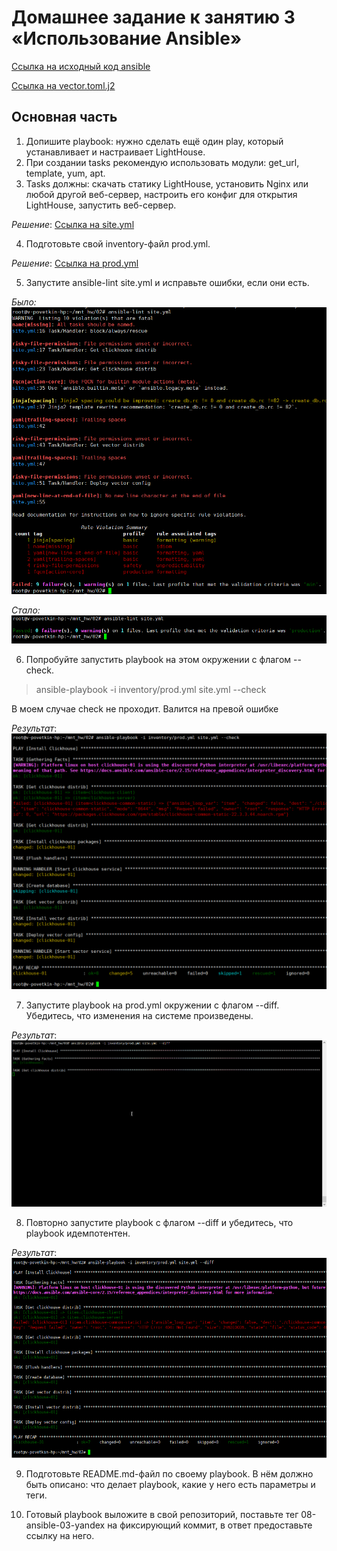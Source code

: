 # Домашнее задание к занятию 3 «Использование Ansible»

[Ссылка на исходный код ansible](./home_work/mnt_02/)

[Ссылка на vector.toml.j2](./home_work/mnt_02/templates/vector.toml.j2)

## Основная часть

1. Допишите playbook: нужно сделать ещё один play, который устанавливает и настраивает LightHouse.
2. При создании tasks рекомендую использовать модули: get_url, template, yum, apt.
3. Tasks должны: скачать статику LightHouse, установить Nginx или любой другой веб-сервер, настроить его конфиг для открытия LightHouse, запустить веб-сервер.

*Решение*: [Ссылка на site.yml](./home_work/mnt_03/site.yml#L68-98)

4. Подготовьте свой inventory-файл prod.yml.

*Решение*: [Ссылка на prod.yml](./home_work/mnt_03/inventory/prod.yml)

5. Запустите ansible-lint site.yml и исправьте ошибки, если они есть.

*Было:*
![mnt3-task5-1](./home_work/mnt_03/screenshots/Screenshot_5.png)

*Стало:*
![mnt3-task5-2](./home_work/mnt_03/screenshots/Screenshot_5_fixed.png)

6. Попробуйте запустить playbook на этом окружении с флагом --check.

> ansible-playbook -i inventory/prod.yml site.yml --check

В моем случае check не проходит. Валится на превой ошибке

*Результат*: ![mnt3-task6-1](./home_work/mnt_03/screenshots/Screenshot_6.png)

7. Запустите playbook на prod.yml окружении с флагом --diff. Убедитесь, что изменения на системе произведены.

*Результат*: ![mnt3-task7-1](./home_work/mnt_03/screenshots/Screenshot_7.gif)

8. Повторно запустите playbook с флагом --diff и убедитесь, что playbook идемпотентен.

*Результат*: ![mnt3-task8-1](./home_work/mnt_03/screenshots/Screenshot_8.png)

9. Подготовьте README.md-файл по своему playbook. В нём должно быть описано: что делает playbook, какие у него есть параметры и теги.

10. Готовый playbook выложите в свой репозиторий, поставьте тег 08-ansible-03-yandex на фиксирующий коммит, в ответ предоставьте ссылку на него.
